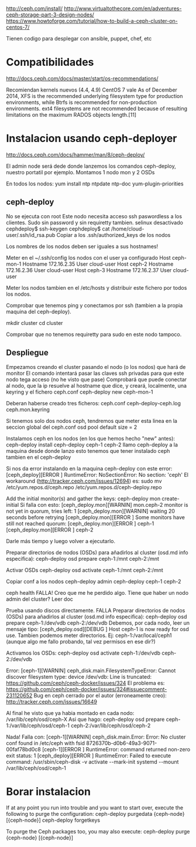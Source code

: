 http://ceph.com/install/
http://www.virtualtothecore.com/en/adventures-ceph-storage-part-3-design-nodes/
https://www.howtoforge.com/tutorial/how-to-build-a-ceph-cluster-on-centos-7/

Tienen codigo para desplegar con ansible, puppet, chef, etc

# Compatibilidades
http://docs.ceph.com/docs/master/start/os-recommendations/

Recomiendan kernels nuevos (4.4, 4.9)
CentOS 7 vale
As of December 2014, XFS is the recommended underlying filesystem type for production environments, while Btrfs is recommended for non-production environments. ext4 filesystems are not recommended because of resulting limitations on the maximum RADOS objects length.[11]


# Instalacion usando ceph-deployer
http://docs.ceph.com/docs/hammer/man/8/ceph-deploy/

El admin node será dede donde lanzemos los comandos ceph-deploy, nuestro portatil por ejemplo.
Montamos 1 nodo mon y 2 OSDs

En todos los nodos:
yum install ntp ntpdate ntp-doc yum-plugin-priorities


## ceph-deploy
No se ejecuta con root
Este nodo necesita acceso ssh paswordless a los clientes. Sudo sin password y sin requiretty tambien.
selinux desactivado
cephdeploy$ ssh-keygen
cephdeploy$ cat /home/cloud-user/.ssh/id_rsa.pub
Copiar a los .ssh/authorized_keys de los nodos

Los nombres de los nodos deben ser iguales a sus hostnames!

Meter en el ~/.ssh/config los nodos con el user ya configurado
Host ceph-mon-1
   Hostname 172.16.2.35
   User cloud-user
Host ceph-2 
   Hostname 172.16.2.36
   User cloud-user
Host ceph-3
   Hostname 172.16.2.37
   User cloud-user

Meter los nodos tambien en el /etc/hosts y distribuir este fichero por todos los nodos.

Comprobar que tenemos ping y conectamos por ssh (tambien a la propia maquina del ceph-deploy).

mkdir cluster
cd cluster

Comprobar que no tenemos requiretty para sudo en este nodo tampoco.

## Despliegue
Empezamos creando el cluster pasando el nodo (o los nodos) que hará de monitor
El comando intentará pasar las claves ssh privadas para que este nodo tega acceso (no he visto que pase)
Comprobará que puede conectar al nodo, que la ip resuelve al hostname que dice, y creará, localmente, una keyring y el fichero ceph.conf
ceph-deploy new ceph-mon-1

Deberan haberse creado tres ficheros:
ceph.conf  ceph-deploy-ceph.log  ceph.mon.keyring


Si tenemos solo dos nodos ceph, tendremos que meter esta linea en la seccion global del ceph.conf
osd pool default size = 2

Instalamos ceph en los nodos (en los que hemos hecho "new" antes):
ceph-deploy install ceph-deploy ceph-1 ceph-2
  llamo ceph-deploy a la maquina desde donde lanzo esto
  tenemos que tener instalado ceph tambien en el ceph-deploy

Si nos da error instalando en la maquina ceph-deploy con este error:
[ceph_deploy][ERROR ] RuntimeError: NoSectionError: No section: 'ceph'
El workaround (http://tracker.ceph.com/issues/12694) es:
sudo mv /etc/yum.repos.d/ceph.repo /etc/yum.repos.d/ceph-deploy.repo

Add the initial monitor(s) and gather the keys:
ceph-deploy mon create-initial
Si falla con esto:
[ceph_deploy.mon][WARNIN] mon.ceph-2 monitor is not yet in quorum, tries left: 1
[ceph_deploy.mon][WARNIN] waiting 20 seconds before retrying
[ceph_deploy.mon][ERROR ] Some monitors have still not reached quorum:
[ceph_deploy.mon][ERROR ] ceph-1
[ceph_deploy.mon][ERROR ] ceph-2

Darle más tiempo y luego volver a ejecutarlo.



Preparar directorios de nodos (OSDs) para añadirlos al cluster (osd.md info especifica):
ceph-deploy osd prepare ceph-1:/mnt ceph-2:/mnt

Activar OSDs
ceph-deploy osd activate ceph-1:/mnt ceph-2:/mnt

Copiar conf a los nodos
ceph-deploy admin ceph-deploy ceph-1 ceph-2

ceph health
FALLA!
Creo que me he perdido algo.
Tiene que haber un nodo admin del cluster? Leer doc




Prueba usando discos directamente. FALLA
Preparar directorios de nodos (OSDs) para añadirlos al cluster (osd.md info especifica):
ceph-deploy osd prepare ceph-1:/dev/vdb ceph-2:/dev/vdb
  Debemos, por cada nodo, leer un mensaje tipo: [ceph_deploy.osd][DEBUG ] Host ceph-1 is now ready for osd use.
  Tambien podemos meter directorios. Ej: ceph-1:/var/local/ceph1 (aunque algo me fallo probando, tal vez permisos en ese dir?)

Activamos los OSDs:
ceph-deploy osd activate ceph-1:/dev/vdb ceph-2:/dev/vdb

Error:
[ceph-1][WARNIN] ceph_disk.main.FilesystemTypeError: Cannot discover filesystem type: device /dev/vdb: Line is truncated:
https://github.com/ceph/ceph-docker/issues/324
El problema es: https://github.com/ceph/ceph-docker/issues/324#issuecomment-231120652
Bug en ceph cerrado por el autor (erroneamente creo): http://tracker.ceph.com/issues/16649


Al final he visto que ya habia montado en cada nodo:
/var/lib/ceph/osd/ceph-X
Asi que hago:
ceph-deploy osd prepare ceph-1:/var/lib/ceph/osd/ceph-1 ceph-2:/var/lib/ceph/osd/ceph-2

Nada! Falla con:
[ceph-1][WARNIN] ceph_disk.main.Error: Error: No cluster conf found in /etc/ceph with fsid 8726370b-d0b6-49a3-9071-00faf78bd0c8
[ceph-1][ERROR ] RuntimeError: command returned non-zero exit status: 1
[ceph_deploy][ERROR ] RuntimeError: Failed to execute command: /usr/sbin/ceph-disk -v activate --mark-init systemd --mount /var/lib/ceph/osd/ceph-1




# Borar instalacion
If at any point you run into trouble and you want to start over, execute the following to purge the configuration:
ceph-deploy purgedata {ceph-node} [{ceph-node}]
ceph-deploy forgetkeys

To purge the Ceph packages too, you may also execute:
ceph-deploy purge {ceph-node} [{ceph-node}]
